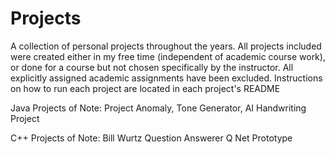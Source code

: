 # Projects
A collection of personal projects throughout the years.
All projects included were created either in my free time (independent of academic course work), or done for a course but not chosen specifically by the instructor. All explicitly assigned academic assignments have been excluded.
Instructions on how to run each project are located in each project's README

Java Projects of Note:
	Project Anomaly,
	Tone Generator,
	AI Handwriting Project
	
C++ Projects of Note:
	Bill Wurtz Question Answerer
	Q Net Prototype
